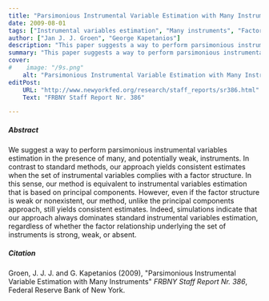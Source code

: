 ```yaml
---
title: "Parsimonious Instrumental Variable Estimation with Many Instruments"
date: 2009-08-01
tags: ["Instrumental variables estimation", "Many instruments", "Factor models"]
author: ["Jan J. J. Groen", "George Kapetanios"]
description: "This paper suggests a way to perform parsimonious instrumental variables estimation in the presence of many, and potentially weak, instruments, which yields consistent estimates when the set of instrumental variables complies with a strong, weak or nonexistent factor structure."
summary: "This paper suggests a way to perform parsimonious instrumental variables estimation in the presence of many, and potentially weak, instruments, which yields consistent estimates when the set of instrumental variables complies with a strong, weak or nonexistent factor structure." 
cover:
#    image: "/9s.png"
    alt: "Parsimonious Instrumental Variable Estimation with Many Instruments"
editPost:
    URL: "http://www.newyorkfed.org/research/staff_reports/sr386.html"
    Text: "FRBNY Staff Report Nr. 386"

---
```

##### Abstract

We suggest a way to perform parsimonious instrumental variables estimation in the presence of many, and potentially weak, instruments. In contrast to standard methods, our approach yields consistent estimates when the set of instrumental variables complies with a factor structure. In this sense, our method is equivalent to instrumental variables estimation that is based on principal components. However, even if the factor structure is weak or nonexistent, our method, unlike the principal components approach, still yields consistent estimates. Indeed, simulations indicate that our approach always dominates standard instrumental variables estimation, regardless of whether the factor relationship underlying the set of instruments is strong, weak, or absent.

##### Citation

Groen, J. J. J. and G. Kapetanios (2009), "Parsimonious Instrumental Variable Estimation with Many Instruments" *FRBNY Staff Report Nr. 386*, Federal Reserve Bank of New York.
